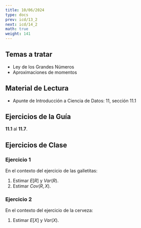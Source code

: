 ```yaml
---
title: 10/06/2024
type: docs
prev: icd/13_2
next: icd/14_2
math: true
weight: 141
---
```



## Temas a tratar

* Ley de los Grandes Números
* Aproximaciones de momentos

## Material de Lectura

* Apunte de Introducción a Ciencia de Datos: 11, sección 11.1

## Ejercicios de la Guía

**11.1** al **11.7**.

## Ejercicios de Clase

### Ejercicio 1

En el contexto del ejercicio de las galletitas:

1. Estimar $E[R]$ y $Var(R)$.
2. Estimar $Cov(R,X)$.

### Ejercicio 2

En el contexto del ejercicio de la cerveza:

1. Estimar $E[X]$ y $Var(X)$.
